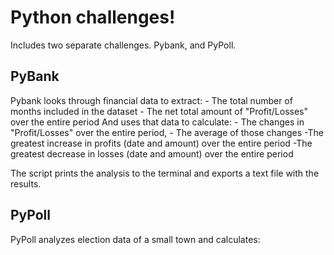 # Python challenges! 
Includes two separate challenges.
Pybank, and PyPoll.

## PyBank
Pybank looks through financial data to extract:
    - The total number of months included in the dataset
    - The net total amount of "Profit/Losses" over the entire period
And uses that data to calculate: 
    - The changes in "Profit/Losses" over the entire period, 
    - The average of those changes
    -The greatest increase in profits (date and amount) over the entire period
    -The greatest decrease in losses (date and amount) over the entire period

The script prints the analysis to the terminal and exports a text file with the results.
## PyPoll
PyPoll analyzes election data of a small town and calculates: